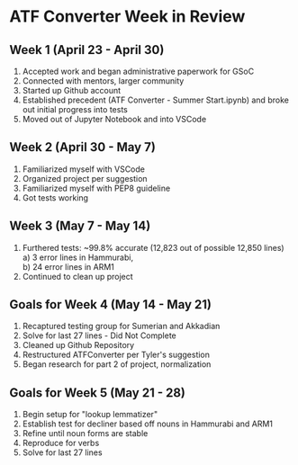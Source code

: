 # ATF Converter Week in Review

## Week 1 (April 23 - April 30)

1) Accepted work and began administrative paperwork for GSoC
2) Connected with mentors, larger community
3) Started up Github account
4) Established precedent (ATF Converter - Summer Start.ipynb) and broke out initial progress into tests
5) Moved out of Jupyter Notebook and into VSCode

## Week 2 (April 30 - May 7)

1) Familiarized myself with VSCode
2) Organized project per suggestion
3) Familiarized myself with PEP8 guideline
4) Got tests working

## Week 3 (May 7 - May 14)

1) Furthered tests: ~99.8% accurate (12,823 out of possible 12,850 lines) \
    a) 3 error lines in Hammurabi, \
    b) 24 error lines in ARM1
2) Continued to clean up project

## Goals for Week 4 (May 14 - May 21)

1) Recaptured testing group for Sumerian and Akkadian
2) Solve for last 27 lines - Did Not Complete
3) Cleaned up Github Repository
4) Restructured ATFConverter per Tyler's suggestion
5) Began research for part 2 of project, normalization

## Goals for Week 5 (May 21 - 28)

1) Begin setup for "lookup lemmatizer"
2) Establish test for decliner based off nouns in Hammurabi and ARM1
3) Refine until noun forms are stable
4) Reproduce for verbs
5) Solve for last 27 lines